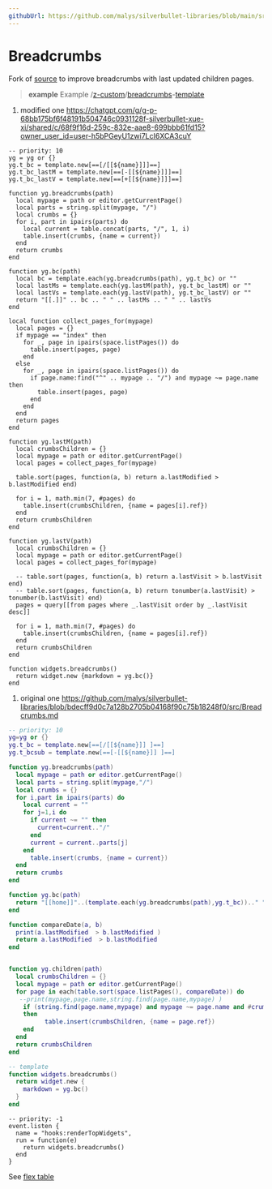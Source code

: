 ```yaml
---
githubUrl: https://github.com/malys/silverbullet-libraries/blob/main/src/Breadcrumbs.md
---
```

# Breadcrumbs
Fork of [source](https://community.silverbullet.md/t/breadcrumbs-for-hierarchical-pages/737) to improve breadcrumbs with last updated children pages.

> **example** Example
> /[z-custom](https://silverbullet.l.malys.ovh/z-custom)/[breadcrumbs](https://silverbullet.l.malys.ovh/z-custom/breadcrumbs)-[template](https://silverbullet.l.malys.ovh/z-custom/breadcrumbs/template)

1. modified one https://chatgpt.com/g/g-p-68bb175bf6f48191b504746c0931128f-silverbullet-xue-xi/shared/c/68f9f16d-259c-832e-aae8-699bbb61fd15?owner_user_id=user-h5bPGeyU1zwi7LcI6XCA3cuY

```space-lua
-- priority: 10
yg = yg or {}
yg.t_bc = template.new[==[/[[${name}]]​]==]
yg.t_bc_lastM = template.new[==[-[[${name}]]​]==]
yg.t_bc_lastV = template.new[==[+[[${name}]]​]==]

function yg.breadcrumbs(path)
  local mypage = path or editor.getCurrentPage()
  local parts = string.split(mypage, "/")
  local crumbs = {}
  for i, part in ipairs(parts) do
    local current = table.concat(parts, "/", 1, i)
    table.insert(crumbs, {name = current})
  end
  return crumbs
end

function yg.bc(path)
  local bc = template.each(yg.breadcrumbs(path), yg.t_bc) or ""
  local lastMs = template.each(yg.lastM(path), yg.t_bc_lastM) or ""
  local lastVs = template.each(yg.lastV(path), yg.t_bc_lastV) or ""
  return "[[.]]" .. bc .. " " .. lastMs .. " " .. lastVs
end

local function collect_pages_for(mypage)
  local pages = {}
  if mypage == "index" then
    for _, page in ipairs(space.listPages()) do
      table.insert(pages, page)
    end
  else
    for _, page in ipairs(space.listPages()) do
      if page.name:find("^" .. mypage .. "/") and mypage ~= page.name then
        table.insert(pages, page)
      end
    end
  end
  return pages
end

function yg.lastM(path)
  local crumbsChildren = {}
  local mypage = path or editor.getCurrentPage()
  local pages = collect_pages_for(mypage)

  table.sort(pages, function(a, b) return a.lastModified > b.lastModified end)

  for i = 1, math.min(7, #pages) do
    table.insert(crumbsChildren, {name = pages[i].ref})
  end
  return crumbsChildren
end

function yg.lastV(path)
  local crumbsChildren = {}
  local mypage = path or editor.getCurrentPage()
  local pages = collect_pages_for(mypage)

  -- table.sort(pages, function(a, b) return a.lastVisit > b.lastVisit end)
  -- table.sort(pages, function(a, b) return tonumber(a.lastVisit) > tonumber(b.lastVisit) end)
  pages = query[[from pages where _.lastVisit order by _.lastVisit desc]]

  for i = 1, math.min(7, #pages) do
    table.insert(crumbsChildren, {name = pages[i].ref})
  end
  return crumbsChildren
end

function widgets.breadcrumbs()
  return widget.new {markdown = yg.bc()}
end
```

1. original one https://github.com/malys/silverbullet-libraries/blob/bdecff9d0c7a128b2705b04168f90c75b18248f0/src/Breadcrumbs.md

```lua
-- priority: 10
yg=yg or {}
yg.t_bc = template.new[==[/[[${name}]] ]==]
yg.t_bcsub = template.new[==[-[[${name}]] ]==]

function yg.breadcrumbs(path)
  local mypage = path or editor.getCurrentPage()
  local parts = string.split(mypage,"/")
  local crumbs = {}
  for i,part in ipairs(parts) do
    local current = ""
    for j=1,i do
      if current ~= "" then
        current=current.."/"
      end
      current = current..parts[j]
    end
      table.insert(crumbs, {name = current})
  end
  return crumbs
end

function yg.bc(path)
  return "[[home]]"..(template.each(yg.breadcrumbs(path),yg.t_bc)).." "..(template.each(yg.children(path),yg.t_bcsub)) 
end

function compareDate(a, b)
  print(a.lastModified  > b.lastModified )
  return a.lastModified  > b.lastModified 
end


function yg.children(path)
  local crumbsChildren = {}
  local mypage = path or editor.getCurrentPage()
  for page in each(table.sort(space.listPages(), compareDate)) do
   --print(mypage,page.name,string.find(page.name,mypage) )
    if (string.find(page.name,mypage) and mypage ~= page.name and #crumbsChildren <7)
    then
          table.insert(crumbsChildren, {name = page.ref})
    end
  end
  return crumbsChildren
end

-- template
function widgets.breadcrumbs()
  return widget.new {
    markdown = yg.bc()
  }
end
```

```space-lua
-- priority: -1
event.listen {
  name = "hooks:renderTopWidgets",
  run = function(e)
    return widgets.breadcrumbs()
  end
}
```

See [flex table](https://community.silverbullet.md/t/space-lua-flexbox-columns/2017)
